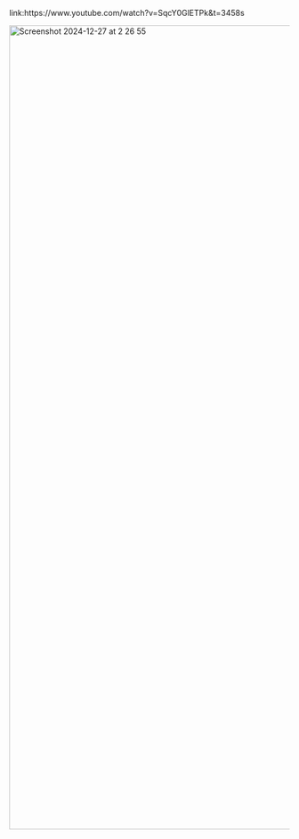 <p>link:https://www.youtube.com/watch?v=SqcY0GlETPk&t=3458s</p>

<img width="1443" alt="Screenshot 2024-12-27 at 2 26 55" src="https://github.com/user-attachments/assets/025e4cf6-d20f-4530-bed7-2555f94000e3" />

